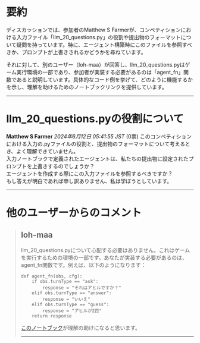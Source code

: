 # 要約 
ディスカッションでは、参加者のMatthew S Farmerが、コンペティションにおける入力ファイル「llm_20_questions.py」の役割や提出物のフォーマットについて疑問を持っています。特に、エージェント構築時にこのファイルを参照すべきか、プロンプトが上書きされるかどうかを尋ねています。

それに対して、別のユーザー（loh-maa）が回答し、llm_20_questions.pyはゲーム実行環境の一部であり、参加者が実装する必要があるのは「agent_fn」関数であると説明しています。具体的なコード例を挙げて、どのように機能するかを示し、理解を助けるためのノートブックリンクを提供しています。

---
# llm_20_questions.pyの役割について
**Matthew S Farmer** *2024年6月12日 05:41:55 JST* (0票)
このコンペティションにおける入力の.pyファイルの役割と、提出物のフォーマットについて考えるとき、よく理解できていません。  
入力ノートブックで定義されたエージェントは、私たちの提出物に設定されたプロンプトを上書きするのでしょうか？  
エージェントを作成する際にこの入力ファイルを参照するべきですか？  
もし答えが明白であれば申し訳ありません、私は学ぼうとしています。

---

# 他のユーザーからのコメント
> ## loh-maa
> 
> llm_20_questions.pyについて心配する必要はありません。これはゲームを実行するための環境の一部です。あなたが実装する必要があるのは、agent_fn関数です。例えば、以下のようになります：
> 
> ```
> def agent_fn(obs, cfg):
>     if obs.turnType == "ask":
>         response = "それはアヒルですか？"
>     elif obs.turnType == "answer":
>         response = "いいえ"
>     elif obs.turnType == "guess":
>         response = "アヒルが2匹"
>     return response
> ```
> 
> [このノートブック](https://www.kaggle.com/code/rturley/run-debug-llm-20-questions-in-a-notebook)が理解の助けになると思います。
> 
> ---
